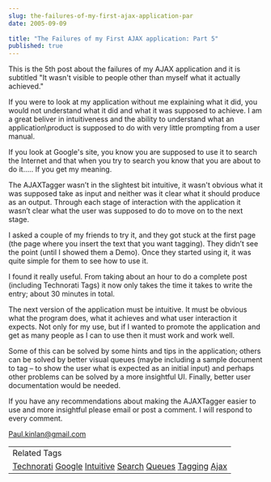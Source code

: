 ```yaml
---
slug: the-failures-of-my-first-ajax-application-par
date: 2005-09-09
 
title: "The Failures of my First AJAX application: Part 5"
published: true
---
```

This is the 5th post about the failures of my AJAX application and it is subtitled "It wasn't visible to people other than myself what it actually achieved."<p />If you were to look at my application without me explaining what it did, you would not understand what it did and what it was supposed to achieve. I am a great beliver in intuitiveness and the ability to understand what an application\product is supposed to do with very little prompting from a user manual.<p />If you look at Google's site, you know you are supposed to use it to search the Internet and that when you try to search you know that you are about to do it….. If you get my meaning.<p />The AJAXTagger wasn’t in the slightest bit intuitive, it wasn't obvious what it was supposed take as input and neither was it clear what it should produce as an output. Through each stage of interaction with the application it wasn’t clear what the user was supposed to do to move on to the next stage.<p />I asked a couple of my friends to try it, and they got stuck at the first page (the page where you insert the text that you want tagging). They didn’t see the point (until I showed them a Demo). Once they started using it, it was quite simple for them to see how to use it.<p />I found it really useful. From taking about an hour to do a complete post (including Technorati Tags) it now only takes the time it takes to write the entry; about 30 minutes in total.<p />The next version of the application must be intuitive. It must be obvious what the program does, what it achieves and what user interaction it expects. Not only for my use, but if I wanted to promote the application and get as many people as I can to use then it must work and work well.<p />Some of this can be solved by some hints and tips in the application; others can be solved by better visual queues (maybe including a sample document to tag – to show the user what is expected as an initial input) and perhaps other problems can be solved by a more insightful UI. Finally, better user documentation would be needed.<p />If you have any recommendations about making the AJAXTagger easier to use and more insightful please email or post a comment. I will respond to every comment.<p /><a href="mailto:Paul.kinlan@gmail.com">Paul.kinlan@gmail.com</a><p /><table class="TechnoratiHead TagHeader">
<tr><td>Related Tags</td></tr>
<tr class="Technorati"><td>
<a href="https://paul.kinlan.me/tags/Technorati" class="Tag" rel="tag">Technorati</a> <a href="https://paul.kinlan.me/tags/Google" class="Tag" rel="tag">Google</a> <a href="https://paul.kinlan.me/tags/Intuitive" class="Tag" rel="tag">Intuitive</a> <a href="https://paul.kinlan.me/tags/Search" class="Tag" rel="tag">Search</a> <a href="https://paul.kinlan.me/tags/Queues" class="Tag" rel="tag">Queues</a> <a href="https://paul.kinlan.me/tags/Tagging" class="Tag" rel="tag">Tagging</a> <a href="https://paul.kinlan.me/tags/Ajax" class="Tag" rel="tag">Ajax</a>
</td></tr>
</table><div class="blogger-post-footer"><img class="posterous_download_image" src="https://blogger.googleusercontent.com/tracker/8109338-112630814832624619?l=www.kinlan.co.uk%2Findex.html" height="1" alt="" width="1" /></div>

